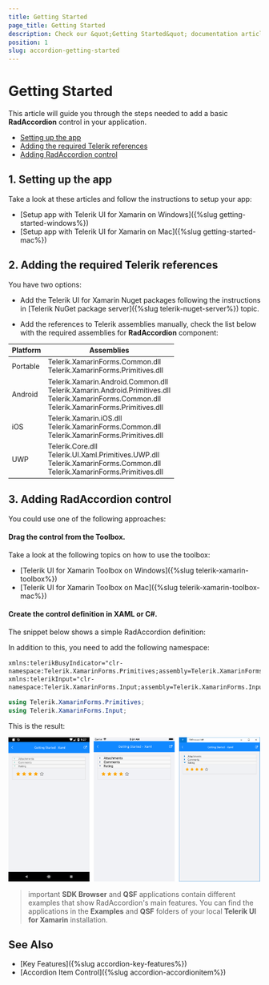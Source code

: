 ```yaml
---
title: Getting Started
page_title: Getting Started
description: Check our &quot;Getting Started&quot; documentation article for Telerik Accordion for Xamarin control.
position: 1
slug: accordion-getting-started
---
```


# Getting Started

This article will guide you through the steps needed to add a basic **RadAccordion** control in your application.

* [Setting up the app](#1-setting-up-the-app)
* [Adding the required Telerik references](#2-adding-the-required-telerik-references)
* [Adding RadAccordion control](#3-adding-radaccordion-control)

## 1. Setting up the app

Take a look at these articles and follow the instructions to setup your app:

- [Setup app with Telerik UI for Xamarin on Windows]({%slug getting-started-windows%})
- [Setup app with Telerik UI for Xamarin on Mac]({%slug getting-started-mac%})

## 2. Adding the required Telerik references

You have two options:

* Add the Telerik UI for Xamarin Nuget packages following the instructions in [Telerik NuGet package server]({%slug telerik-nuget-server%}) topic.

* Add the references to Telerik assemblies manually, check the list below with the required assemblies for **RadAccordion** component:

| Platform | Assemblies |
| -------- | ---------- |
| Portable | Telerik.XamarinForms.Common.dll<br/>Telerik.XamarinForms.Primitives.dll |
| Android  | Telerik.Xamarin.Android.Common.dll<br/>Telerik.Xamarin.Android.Primitives.dll<br/>Telerik.XamarinForms.Common.dll<br/>Telerik.XamarinForms.Primitives.dll |
| iOS      | Telerik.Xamarin.iOS.dll <br/>Telerik.XamarinForms.Common.dll<br/>Telerik.XamarinForms.Primitives.dll |
| UWP      | Telerik.Core.dll<br/>Telerik.UI.Xaml.Primitives.UWP.dll<br/>Telerik.XamarinForms.Common.dll<br/>Telerik.XamarinForms.Primitives.dll |

## 3. Adding RadAccordion control

You could use one of the following approaches:

#### Drag the control from the Toolbox. 

Take a look at the following topics on how to use the toolbox:

* [Telerik UI for Xamarin Toolbox on Windows]({%slug telerik-xamarin-toolbox%})
* [Telerik UI for Xamarin Toolbox on Mac]({%slug telerik-xamarin-toolbox-mac%})
	
#### Create the control definition in XAML or C#.

The snippet below shows a simple RadAccordion definition:

<snippet id='accordion-getting-started-xaml' />
<snippet id='accordion-gettingstarted-csharp' />

In addition to this, you need to add the following namespace:

```XAML
xmlns:telerikBusyIndicator="clr-namespace:Telerik.XamarinForms.Primitives;assembly=Telerik.XamarinForms.Primitives"
xmlns:telerikInput="clr-namespace:Telerik.XamarinForms.Input;assembly=Telerik.XamarinForms.Input"
```
```C#
using Telerik.XamarinForms.Primitives;
using Telerik.XamarinForms.Input;
```

This is the result:

![RadAccordion](images/accordion_getting_started.png)

>important **SDK Browser** and **QSF** applications contain different examples that show RadAccordion's main features. You can find the applications in the **Examples** and **QSF** folders of your local **Telerik UI for Xamarin** installation.

## See Also

- [Key Features]({%slug accordion-key-features%})
- [Accordion Item Control]({%slug accordion-accordionitem%})
